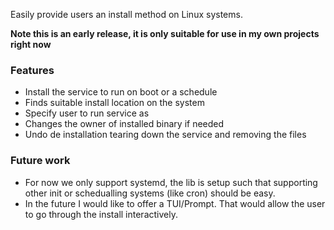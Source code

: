 Easily provide users an install method on Linux systems. 

**Note this is an early release, it is only suitable for use in my own projects
right now**

### Features
 - Install the service to run on boot or a schedule
 - Finds suitable install location on the system
 - Specify user to run service as
 - Changes the owner of installed binary if needed
 - Undo de installation tearing down the service and removing the files

### Future work
 - For now we only support systemd, the lib is setup such that supporting
   other init or schedualling systems (like cron) should be easy.
 - In the future I would like to offer a TUI/Prompt. That would allow the user
   to go through the install interactively.
